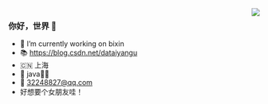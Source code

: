 <!-- <img align="right" src="https://github-readme-stats.vercel.app/api?username=LeesinDong&show_icons=true&icon_color=CE1D2D&text_color=718096&bg_color=ffffff&hide_title=true" /> -->

<img align="right" src="https://github-readme-stats.vercel.app/api?username=LeesinDong&show_icons=true&icon_color=805AD5&text_color=718096&bg_color=ffffff&hide_title=true" />

### 你好，世界 👋

- 🔭 I’m currently working on bixin
- 📚 https://blog.csdn.net/dataiyangu
- 🇨🇳 上海
- 🐖 java👨‍💻‍
- 📮 32248827@qq.com
-  好想要个女朋友哇！

<!--- :orange_book: Focusing on Swift & iOS
- :hammer: Creator of applications and frameworks
- :ram: Founder the ObjCCN
- :meat_on_bone: Meat lover-->

<!--- 🔭 I’m currently working on ...
- 🌱 I’m currently learning ...
- 👯 I’m looking to collaborate on ...
- 🤔 I’m looking for help with ...
- 💬 Ask me about ...
- 📫 How to reach me: ...
- 😄 Pronouns: ...
- ⚡ Fun fact: ...-->

<!--
csdn：https://blog.csdn.net/qq945655645/article/details/108745636
自定义：https://sspai.com/post/63198-->

